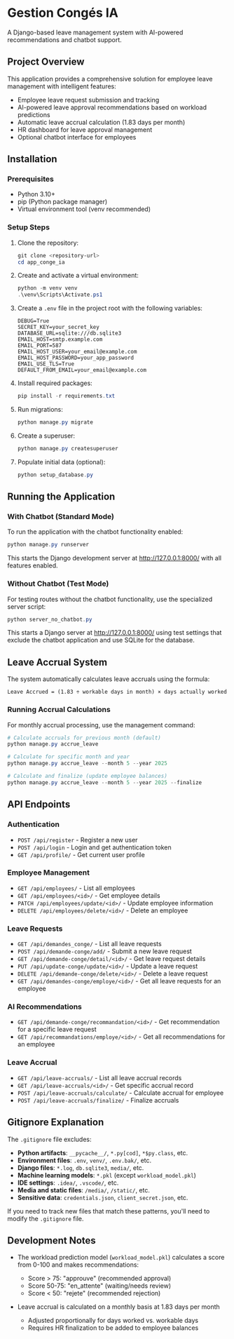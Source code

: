 # Gestion Congés IA

A Django-based leave management system with AI-powered recommendations and chatbot support.

## Project Overview

This application provides a comprehensive solution for employee leave management with intelligent features:

- Employee leave request submission and tracking
- AI-powered leave approval recommendations based on workload predictions
- Automatic leave accrual calculation (1.83 days per month)
- HR dashboard for leave approval management
- Optional chatbot interface for employees

## Installation

### Prerequisites

- Python 3.10+ 
- pip (Python package manager)
- Virtual environment tool (venv recommended)

### Setup Steps

1. Clone the repository:
   ```powershell
   git clone <repository-url>
   cd app_conge_ia
   ```

2. Create and activate a virtual environment:
   ```powershell
   python -m venv venv
   .\venv\Scripts\Activate.ps1
   ```

3. Create a `.env` file in the project root with the following variables:
   ```
   DEBUG=True
   SECRET_KEY=your_secret_key
   DATABASE_URL=sqlite:///db.sqlite3
   EMAIL_HOST=smtp.example.com
   EMAIL_PORT=587
   EMAIL_HOST_USER=your_email@example.com
   EMAIL_HOST_PASSWORD=your_app_password
   EMAIL_USE_TLS=True
   DEFAULT_FROM_EMAIL=your_email@example.com
   ```

4. Install required packages:
   ```powershell
   pip install -r requirements.txt
   ```

5. Run migrations:
   ```powershell
   python manage.py migrate
   ```

6. Create a superuser:
   ```powershell
   python manage.py createsuperuser
   ```

7. Populate initial data (optional):
   ```powershell
   python setup_database.py
   ```

## Running the Application

### With Chatbot (Standard Mode)

To run the application with the chatbot functionality enabled:

```powershell
python manage.py runserver
```

This starts the Django development server at http://127.0.0.1:8000/ with all features enabled.

### Without Chatbot (Test Mode)

For testing routes without the chatbot functionality, use the specialized server script:

```powershell
python server_no_chatbot.py
```

This starts a Django server at http://127.0.0.1:8000/ using test settings that exclude the chatbot application and use SQLite for the database.

## Leave Accrual System

The system automatically calculates leave accruals using the formula:
```
Leave Accrued = (1.83 ÷ workable days in month) × days actually worked
```

### Running Accrual Calculations

For monthly accrual processing, use the management command:

```powershell
# Calculate accruals for previous month (default)
python manage.py accrue_leave

# Calculate for specific month and year
python manage.py accrue_leave --month 5 --year 2025

# Calculate and finalize (update employee balances)
python manage.py accrue_leave --month 5 --year 2025 --finalize
```

## API Endpoints

### Authentication
- `POST /api/register` - Register a new user
- `POST /api/login` - Login and get authentication token
- `GET /api/profile/` - Get current user profile

### Employee Management
- `GET /api/employees/` - List all employees
- `GET /api/employees/<id>/` - Get employee details
- `PATCH /api/employees/update/<id>/` - Update employee information
- `DELETE /api/employees/delete/<id>/` - Delete an employee

### Leave Requests
- `GET /api/demandes_conge/` - List all leave requests
- `POST /api/demande-conge/add/` - Submit a new leave request
- `GET /api/demande-conge/detail/<id>/` - Get leave request details
- `PUT /api/update-conge/update/<id>/` - Update a leave request
- `DELETE /api/demande-conge/delete/<id>/` - Delete a leave request
- `GET /api/demandes-conge/employe/<id>/` - Get all leave requests for an employee

### AI Recommendations
- `GET /api/demande-conge/recommandation/<id>/` - Get recommendation for a specific leave request
- `GET /api/recommandations/employe/<id>/` - Get all recommendations for an employee

### Leave Accrual
- `GET /api/leave-accruals/` - List all leave accrual records
- `GET /api/leave-accruals/<id>/` - Get specific accrual record
- `POST /api/leave-accruals/calculate/` - Calculate accrual for employee
- `POST /api/leave-accruals/finalize/` - Finalize accruals

## Gitignore Explanation

The `.gitignore` file excludes:

- **Python artifacts**: `__pycache__/`, `*.py[cod]`, `*$py.class`, etc.
- **Environment files**: `.env`, `venv/`, `.env.bak/`, etc.
- **Django files**: `*.log`, `db.sqlite3`, `media/`, etc.
- **Machine learning models**: `*.pkl` (except `workload_model.pkl`)
- **IDE settings**: `.idea/`, `.vscode/`, etc.
- **Media and static files**: `/media/`, `/static/`, etc.
- **Sensitive data**: `credentials.json`, `client_secret.json`, etc.

If you need to track new files that match these patterns, you'll need to modify the `.gitignore` file.

## Development Notes

- The workload prediction model (`workload_model.pkl`) calculates a score from 0-100 and makes recommendations:
  - Score > 75: "approuve" (recommended approval)
  - Score 50-75: "en_attente" (waiting/needs review)
  - Score < 50: "rejete" (recommended rejection)

- Leave accrual is calculated on a monthly basis at 1.83 days per month 
  - Adjusted proportionally for days worked vs. workable days
  - Requires HR finalization to be added to employee balances